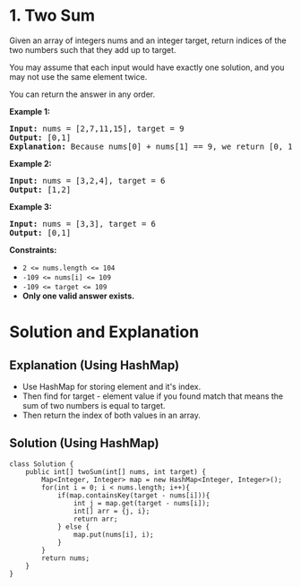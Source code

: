 # 1. Two Sum

Given an array of integers nums and an integer target, return indices of the two numbers such that they add up to target.

You may assume that each input would have exactly one solution, and you may not use the same element twice.

You can return the answer in any order.

**Example 1:**
<pre>
<strong>Input:</strong> nums = [2,7,11,15], target = 9
<strong>Output:</strong> [0,1]
<strong>Explanation:</strong> Because nums[0] + nums[1] == 9, we return [0, 1].
</pre>

**Example 2:**
<pre>
<strong>Input:</strong> nums = [3,2,4], target = 6
<strong>Output:</strong> [1,2]
</pre>
**Example 3:**
<pre>
<strong>Input:</strong> nums = [3,3], target = 6
<strong>Output:</strong> [0,1]
</pre>

**Constraints:**
- `2 <= nums.length <= 104`
- `-109 <= nums[i] <= 109`
- `-109 <= target <= 109`
- **Only one valid answer exists.**

# Solution and Explanation
## Explanation (Using HashMap)
- Use HashMap for storing element and it's index.
- Then find for target - element value if you found match that means the sum of two numbers is equal to target. 
- Then return the index of both values in an array.

## Solution (Using HashMap)
```
class Solution {
    public int[] twoSum(int[] nums, int target) {
        Map<Integer, Integer> map = new HashMap<Integer, Integer>();
        for(int i = 0; i < nums.length; i++){
            if(map.containsKey(target - nums[i])){
                int j = map.get(target - nums[i]);
                int[] arr = {j, i};
                return arr;
            } else {
                map.put(nums[i], i);
            }
        }
        return nums;
    }
}
```

